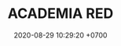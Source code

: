 ---
layout: liga-indigo-team
permalink: /team/:title.html
categories: ROCT
team: ACADEMIA RED
maincover: /assets/logos/RED.png
puntosLJMAYO24: 6
date: 2020-08-29 10:29:20 +0700
title: ACADEMIA RED
ID: RED
puntos: 11
pj: 10



---